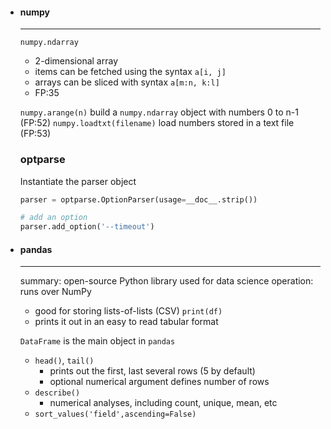 
-   #### numpy

    ---

    `numpy.ndarray`

    - 2-dimensional array
    - items can be fetched using the syntax `a[i, j]`
    - arrays can be sliced with syntax `a[m:n, k:l]`
    - FP:35

    `numpy.arange(n)` build a `numpy.ndarray` object with numbers 0 to n-1 (FP:52)
    `numpy.loadtxt(filename)` load numbers stored in a text file (FP:53)
    ### optparse
    Instantiate the parser object
    ```py
    parser = optparse.OptionParser(usage=__doc__.strip())

    # add an option
    parser.add_option('--timeout')
    ```

-   #### pandas

    ---

    summary: open-source Python library used for data science
    operation: runs over NumPy
      - good for storing lists-of-lists (CSV)
    `print(df)`
      - prints it out in an easy to read tabular format

    `DataFrame` is the main object in `pandas`
    - `head()`, `tail()`
      - prints out the first, last several rows (5 by default)
      - optional numerical argument defines number of rows
    - `describe()`
      - numerical analyses, including count, unique, mean, etc
    - `sort_values('field',ascending=False)`

